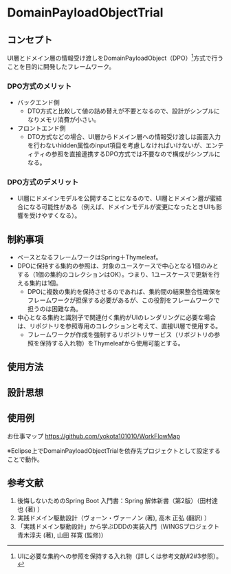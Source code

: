 # DomainPayloadObjectTrial

## コンセプト

UI層とドメイン層の情報受け渡しをDomainPayloadObject（DPO）[^1]方式で行うことを目的に開発したフレームワーク。

### DPO方式のメリット

- バックエンド側
  - DTO方式と比較して値の詰め替えが不要となるので、設計がシンプルになりメモリ消費が小さい。
- フロントエンド側
  - DTO方式などの場合、UI層からドメイン層への情報受け渡しは画面入力を行わないhidden属性のinput項目を考慮しなければいけないが、エンティティの参照を直接連携するDPO方式では不要なので構成がシンプルになる。

### DPO方式のデメリット

- UI層にドメインモデルを公開することになるので、UI層とドメイン層が蜜結合になる可能性がある（例えば、ドメインモデルが変更になったときUIも影響を受けやすくなる）。

[^1]:UIに必要な集約への参照を保持する入れ物（詳しくは参考文献#2#3参照）。

## 制約事項

- ベースとなるフレームワークはSpring＋Thymeleaf。
- DPOに保持する集約の参照は、対象のユースケースで中心となる1個のみとする（1個の集約のコレクションはOK）。つまり、1ユースケースで更新を行える集約は1個。
  - DPOに複数の集約を保持させるのであれば、集約間の結果整合性確保をフレームワークが担保する必要があるが、この役割をフレームワークで担うのは困難な為。
- 中心となる集約と識別子で関連付く集約がUIのレンダリングに必要な場合は、リポジトリを参照専用のコレクションと考えて、直接UI層で使用する。
  - フレームワークが作成を強制するリポジトリサービス（リポジトリの参照を保持する入れ物）をThymeleafから使用可能とする。

## 使用方法

## 設計思想

## 使用例

お仕事マップ
https://github.com/yokota101010/WorkFlowMap

※Eclipse上でDomainPayloadObjectTrialを依存先プロジェクトとして設定することで動作。

## 参考文献
1. 後悔しないためのSpring Boot 入門書：Spring 解体新書（第2版）（田村達也 (著) ）
1. 実践ドメイン駆動設計（ヴォーン・ヴァーノン (著), 高木 正弘 (翻訳) ）
1. 「実践ドメイン駆動設計」から学ぶDDDの実装入門（WINGSプロジェクト 青木淳夫 (著), 山田 祥寛 (監修)）
